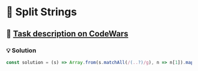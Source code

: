 # 📝 Split Strings

## 🔗 [Task description on CodeWars](https://www.codewars.com/kata/515de9ae9dcfc28eb6000001)

### 💡 Solution

```javascript
const solution = (s) => Array.from(s.matchAll(/(..?)/g), n => n[1]).map((c) => c.length === 2 ? c : `${c}_`);
```
